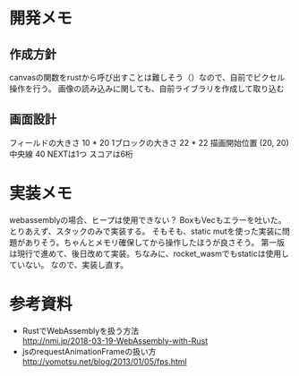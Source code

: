 # 開発メモ
## 作成方針 
canvasの関数をrustから呼び出すことは難しそう（）なので、自前でピクセル操作を行う。
画像の読み込みに関しても、自前ライブラリを作成して取り込む
## 画面設計
フィールドの大きさ 10 * 20
1ブロックの大きさ 22 * 22
描画開始位置 (20, 20)
中央線 40
NEXTは1つ
スコアは6桁

# 実装メモ
webassemblyの場合、ヒープは使用できない？
BoxもVecもエラーを吐いた。とりあえず、スタックのみで実装する。
そもそも、static mutを使った実装に問題がありそう。ちゃんとメモリ確保してから操作したほうが良さそう。
第一版は現行で進めて、後日改めて実装。ちなみに、rocket_wasmでもstaticは使用していない。
なので、実装し直す。

# 参考資料
* RustでWebAssemblyを扱う方法  
http://nmi.jp/2018-03-19-WebAssembly-with-Rust  
* jsのrequestAnimationFrameの扱い方
http://yomotsu.net/blog/2013/01/05/fps.html